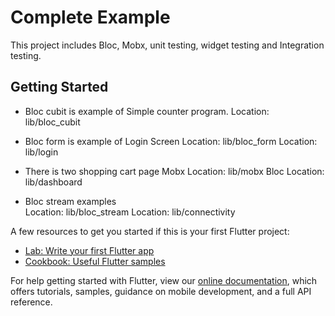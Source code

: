 # Complete Example

This project includes Bloc, Mobx, unit testing, widget testing and Integration testing.

## Getting Started

- Bloc cubit is example of Simple counter program. Location: lib/bloc_cubit

- Bloc form is example of Login Screen Location: lib/bloc_form Location: lib/login

- There is two shopping cart page Mobx Location: lib/mobx Bloc Location: lib/dashboard

- Bloc stream examples  
  Location: lib/bloc_stream Location: lib/connectivity

A few resources to get you started if this is your first Flutter project:

- [Lab: Write your first Flutter app](https://flutter.dev/docs/get-started/codelab)
- [Cookbook: Useful Flutter samples](https://flutter.dev/docs/cookbook)

For help getting started with Flutter, view our
[online documentation](https://flutter.dev/docs), which offers tutorials,
samples, guidance on mobile development, and a full API reference.
